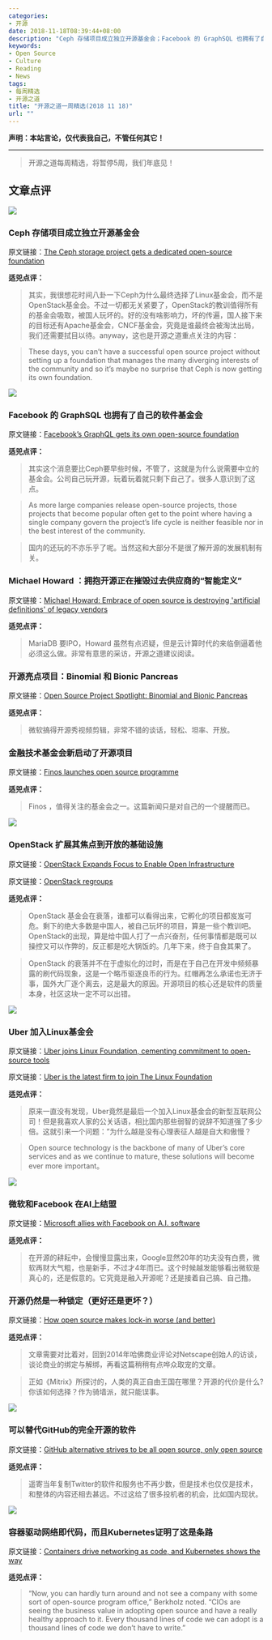 ```yaml
---
categories:
- 开源
date: 2018-11-18T08:39:44+08:00
description: "Ceph 存储项目成立独立开源基金会；Facebook 的 GraphSQL 也拥有了自己的软件基金会；Michael Howard ：拥抱开源正在摧毁过去供应商的“智能定义”；开源亮点项目：Binomial 和 Bionic Pancreas；金融技术基金会新启动了开源项目；OpenStack 扩展其焦点到开放的基础设施；Uber 加入Linux基金会；微软和Facebook 在AI上结盟；开源仍然是一种锁定（更好还是更坏？）可以替代GitHub的完全开源的软件；容器驱动网络即代码，而且Kubernetes证明了这是条路"
keywords:
- Open Source
- Culture
- Reading
- News
tags:
- 每周精选
- 开源之道
title: "开源之道一周精选(2018 11 18)"
url: ""
---
```

**声明：本站言论，仅代表我自己，不管任何其它！**

---

> 开源之道每周精选，将暂停5周，我们年底见！

## 文章点评

![](https://techcrunch.com/wp-content/uploads/2018/03/gettyimages-885300382.jpg?w=1390&crop=1)

### Ceph 存储项目成立独立开源基金会

原文链接：[The Ceph storage project gets a dedicated open-source foundation](https://techcrunch.com/2018/11/12/the-ceph-storage-project-gets-a-dedicated-open-source-foundation/)

**适兕点评：**

> 其实，我很想花时间八卦一下Ceph为什么最终选择了Linux基金会，而不是OpenStack基金会。不过一切都无关紧要了，OpenStack的教训值得所有的基金会吸取，被国人玩坏的。好的没有啥影响力，坏的传遍，国人接下来的目标还有Apache基金会，CNCF基金会，究竟是谁最终会被淘汰出局，我们还需要拭目以待。anyway，这也是开源之道重点关注的内容：

> These days, you can’t have a successful open source project without setting up a foundation that manages the many diverging interests of the community and so it’s maybe no surprise that Ceph is now getting its own foundation.

![](https://techcrunch.com/wp-content/uploads/2018/11/2018-11-06_0824.png?w=1390&crop=1)

### Facebook 的 GraphSQL 也拥有了自己的软件基金会

原文链接：[Facebook’s GraphQL gets its own open-source foundation](https://techcrunch.com/2018/11/06/facebooks-graphql-gets-its-own-open-source-foundation/)

**适兕点评：**

> 其实这个消息要比Ceph要早些时候，不管了，这就是为什么说需要中立的基金会。公司自己玩开源，玩着玩着就只剩下自己了。很多人意识到了这点。

> As more large companies release open-source projects, those projects that become popular often get to the point where having a single company govern the project’s life cycle is neither feasible nor in the best interest of the community.

> 国内的还玩的不亦乐乎了呢。当然这和大部分不是很了解开源的发展机制有关。

### Michael Howard ：拥抱开源正在摧毁过去供应商的“智能定义”

原文链接：[Michael Howard: Embrace of open source is destroying 'artificial definitions' of legacy vendors](https://www.theregister.co.uk/2018/11/13/michael_howard_mariadb_interview/)

**适兕点评：**

> MariaDB 要IPO，Howard 虽然有点迟疑，但是云计算时代的来临倒逼着他必须这么做。非常有意思的采访，开源之道建议阅读。

### 开源亮点项目：Binomial 和 Bionic Pancreas

原文链接：[Open Source Project Spotlight: Binomial and Bionic Pancreas
](https://channel9.msdn.com/Shows/The-Open-Source-Show/Open-Source-Project-Spotlight-Binomial-and-Bionic-Pancreas)

**适兕点评：**

> 微软搞得开源秀视频剪辑，非常不错的谈话，轻松、坦率、开放。

### 金融技术基金会新启动了开源项目

原文链接：[Finos launches open source programme](https://www.finextra.com/pressarticle/76383/finos-launches-open-source-programme)

**适兕点评：**

> Finos ，值得关注的基金会之一。这篇新闻只是对自己的一个提醒而已。

![](https://techcrunch.com/wp-content/uploads/2018/11/infra.jpg)

### OpenStack 扩展其焦点到开放的基础设施

原文链接：[OpenStack Expands Focus to Enable Open Infrastructure](http://www.eweek.com/cloud/openstack-expands-focus-to-enable-open-infrastructure)

原文链接：[OpenStack regroups](https://techcrunch.com/2018/11/15/totgesagte-leben-laenger-openstacks-new-focus-on-open-infrastructure-into-view/)

**适兕点评：**

> OpenStack 基金会在衰落，谁都可以看得出来，它孵化的项目都岌岌可危。剩下的绝大多数是中国人，被自己玩坏的项目，算是一些个教训吧。OpenStack的出现，算是给中国人打了一点兴奋剂，任何事情都是既可以操控又可以作弊的，反正都是吃大锅饭的。几年下来，终于自食其果了。

> OpenStack 的衰落并不在于虚拟化的过时，而是在于自己在开发中频频暴露的刷代码现象，这是一个略币驱逐良币的行为。红帽再怎么承诺也无济于事，国外大厂逐个离去，这是最大的原因。开源项目的核心还是软件的质量本身，社区这块一定不可以出错。

![](https://techcrunch.com/wp-content/uploads/2018/11/GettyImages-1047681474.jpg?w=1390&crop=1)

### Uber 加入Linux基金会

原文链接：[Uber joins Linux Foundation, cementing commitment to open-source tools](https://techcrunch.com/2018/11/15/uber-joins-linux-foundation-cementing-commitment-to-open-source-tools/)

原文链接：[Uber is the latest firm to join The Linux Foundation](https://www.neowin.net/news/uber-is-the-latest-firm-to-join-the-linux-foundation/)

**适兕点评：**

> 原来一直没有发现，Uber竟然是最后一个加入Linux基金会的新型互联网公司！但是我喜欢人家的公关话语，相比国内那些弱智的说辞不知道强了多少倍。这就引来一个问题：”为什么越是没有心理表征人越是自大和傲慢？

> Open source technology is the backbone of many of Uber’s core services and as we continue to mature, these solutions will become ever more important。

![](https://fm.cnbc.com/applications/cnbc.com/resources/img/editorial/2017/10/25/104796044-Handout_Microsoft_LOVES_Linux.530x298.jpg?v=1508949382)

### 微软和Facebook 在AI上结盟

原文链接：[Microsoft allies with Facebook on A.I. software](https://www.cnbc.com/2018/11/15/microsoft-allies-with-facebook-on-pytorch-onnx-ai-software.html)

**适兕点评：**

> 在开源的耕耘中，会慢慢显露出来，Google显然20年的功夫没有白费，微软再财大气粗，也是新手，不过才4年而已。这个时候越发能够看出微软是真心的，还是假意的。它究竟是融入开源呢？还是接着自己搞、自己撸。

### 开源仍然是一种锁定（更好还是更坏？）

原文链接：[How open source makes lock-in worse (and better)](https://www.techrepublic.com/article/how-open-source-makes-lock-in-worse-and-better/)

**适兕点评：**

> 文章需要对比着对，回到2014年哈佛商业评论对Netscape创始人的访谈，谈论商业的绑定与解绑，再看这篇稍稍有点哗众取宠的文章。

> 正如《Mitrix》所探讨的，人类的真正自由王国在哪里？开源的代价是什么?你该如何选择？作为骑墙派，就只能误事。

![](https://images.idgesg.net/images/article/2018/02/binary_code_rain_abstract_background_thinkstock_882141812-100749734-large.jpg)

### 可以替代GitHub的完全开源的软件

原文链接：[GitHub alternative strives to be all open source, only open source](https://www.infoworld.com/article/3321930/version-control-systems/github-alternative-strives-to-be-all-open-source-only-open-source.html)

**适兕点评：**

> 遥寄当年复制Twitter的软件和服务也不再少数，但是技术也仅仅是技术，和整体的内容还相去甚远。不过这给了很多投机者的机会，比如国内现状。

![](https://d15shllkswkct0.cloudfront.net/wp-content/blogs.dir/1/files/2018/11/Donnie-Berkholz-Carlson-Wagonlit-Travel-Cube-Convo-2018.jpg)

### 容器驱动网络即代码，而且Kubernetes证明了这是条路

原文链接：[Containers drive networking as code, and Kubernetes shows the way](https://siliconangle.com/2018/11/16/containers-drive-networking-code-kubernetes-shows-way-cubeconversations/)

**适兕点评：**

> “Now, you can hardly turn around and not see a company with some sort of open-source program office,” Berkholz noted. “CIOs are seeing the business value in adopting open source and have a really healthy approach to it. Every thousand lines of code we can adopt is a thousand lines of code we don’t have to write.”
